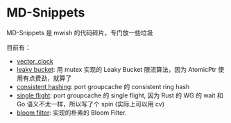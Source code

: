 # MD-Snippets

MD-Snippets 是 mwish 的代码碎片，专门放一些垃圾

目前有：

* [vector_clock](./src/vector_clock.rs)
* [leaky bucket](./components/ratelimiter): 用 mutex 实现的 Leaky Bucket 限流算法，因为 AtomicPtr 使用有点费劲，就算了
* [consistent hashing](./components/consistent_hash): port groupcache 的 consistent ring hash
* [single flight](./components/single_flight): port groupcache 的 single flight, 因为 Rust 的 WG 的 wait 和 Go 语义不太一样，所以写了个 spin (实际上可以用 cv)
* [bloom filter](./components/bloom_filter): 实现的朴素的 Bloom Filter.
